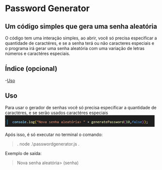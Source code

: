 # Password Generator
## Um código simples que gera uma senha aleatória

O código tem uma interação simples, ao abrir, você só precisa especificar a quantidade de caractéres, e se a senha terá ou não caracteres especiais e o programa irá gerar uma senha aleatória com uma variação de letras números e caractéres especiais.

## Índice (opcional)

-[Uso](#Uso)

## Uso

Para usar o gerador de senhas você só precisa especificar a quantidade de caractéres, e se serão usados caractéres especiais
![Como usar!](https://github.com/eeRaike/passwordgen/blob/main/print.png "teste")

Após isso, é só executar no terminal o comando:
>.
> node .\passwordgenerator.js
>.

Exemplo de saída:

>Nova senha aleatória> (senha)
